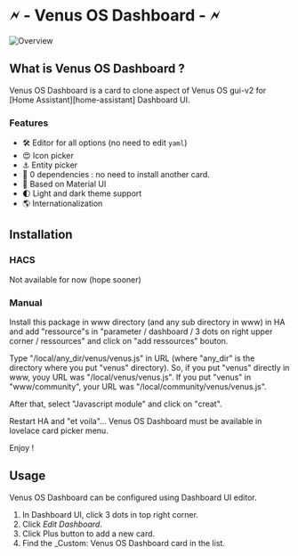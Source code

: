 
# 🗲 - Venus OS Dashboard - 🗲

![Overview](https://github.com/user-attachments/assets/5c450676-acba-4c8b-a558-dc36ff85c208)

## What is Venus OS Dashboard ?

Venus OS Dashboard is a card to clone aspect of Venus OS gui-v2 for [Home Assistant][home-assistant] Dashboard UI.

### Features

-   🛠 Editor for all options (no need to edit `yaml`)
-   😍 Icon picker
-   ⚓ Entity picker
-   🚀 0 dependencies : no need to install another card.
-   🌈 Based on Material UI
-   🌓 Light and dark theme support
-   🌎 Internationalization

## Installation

### HACS

Not available for now (hope sooner)

### Manual

Install this package in www directory (and any sub directory in www) in HA and add "ressource"s in "parameter / dashboard / 3 dots on right upper corner / ressources" and click on "add ressources" bouton.

Type "/local/any_dir/venus/venus.js" in URL (where "any_dir" is the directory where you put "venus" directory). So, if you put "venus" directly in www, youy URL was "/local/venus/venus.js". If you put "venus" in "www/community", your URL was "/local/community/venus/venus.js".

After that, select "Javascript module" and click on "creat".

Restart HA and "et voila"... Venus OS Dashboard must be available in lovelace card picker menu.

Enjoy ! 

## Usage

Venus OS Dashboard can be configured using Dashboard UI editor.

1. In Dashboard UI, click 3 dots in top right corner.
2. Click _Edit Dashboard_.
3. Click Plus button to add a new card.
4. Find the _Custom: Venus OS Dashboard card in the list.

